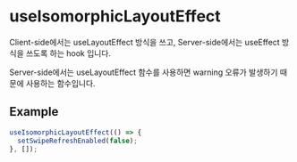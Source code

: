 # useIsomorphicLayoutEffect

Client-side에서는 useLayoutEffect 방식을 쓰고, Server-side에서는 useEffect 방식을 쓰도록 하는 hook 입니다.

Server-side에서는 useLayoutEffect 함수를 사용하면 warning 오류가 발생하기 때문에 사용하는 함수입니다.

## Example

```ts
useIsomorphicLayoutEffect(() => {
  setSwipeRefreshEnabled(false);
}, []);
```
